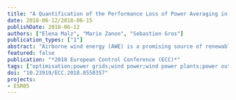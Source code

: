```yaml
---
title: "A Quantification of the Performance Loss of Power Averaging in Airborne Wind Energy Farms"
date: 2018-06-12/2018-06-15
publishDate: 2018-06-12
authors: ["Elena Malz", "Mario Zanon", "Sebastien Gros"]
publication_types: ["1"]
abstract: "Airborne wind energy (AWE) is a promising source of renewable energy, with a potential of offering great and reliable energy yields. However, in addition to the usual power intermittency of renewable source of energies, AWE systems have a large and periodic fluctuation of their power output, and even consume power at certain phases of their orbit in some modes of power generation. These fluctuations may become a significant obstacle to a large-scale deployment of AWE systems in the power grid. For a large AWE farm, these fluctuations can be mitigated by power averaging, at the expense of fixing the AWE systems orbit times. This requirement removes the possibility for individual AWE systems within a wind farm to optimize their orbit time for their specific, local wind conditions, entailing a loss of performance. In order to assess the viability of mitigating the power fluctuation by power averaging at the wind farm level, this paper quantifies the loss of performance it yields."
featured: false
publication: "*2018 European Control Conference (ECC)*"
tags: ["optimisation;power grids;wind power;wind power plants;power output;power generation;power grid;AWE farm;power averaging;AWE systems orbit times;individual AWE systems;specific wind conditions;local wind conditions;power fluctuation;wind farm level;performance loss;airborne wind energy farms;renewable energy;great energy yields;reliable energy yields;usual power intermittency;large fluctuation;periodic fluctuation;large-scale deployment;Orbits;Power generation;Trajectory;Wind farms;Wind energy;Power grids;Wind speed"]
doi: "10.23919/ECC.2018.8550357"
projects:
- ESR05
---
```


